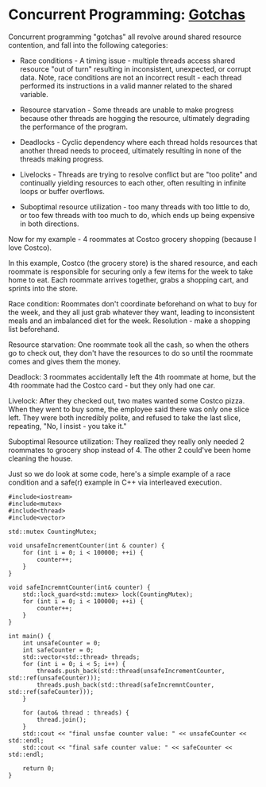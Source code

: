 # Concurrent Programming: [Gotchas](https://www.linkedin.com/in/dennis-kennetz/)

Concurrent programming "gotchas" all revolve around shared resource contention, and fall into the following categories:

- Race conditions - A timing issue - multiple threads access shared resource "out of turn" resulting in inconsistent, unexpected, or corrupt data. Note, race conditions are not an incorrect result - each thread performed its instructions in a valid manner related to the shared variable.

- Resource starvation - Some threads are unable to make progress because other threads are hogging the resource, ultimately degrading the performance of the program.

- Deadlocks - Cyclic dependency where each thread holds resources that another thread needs to proceed, ultimately resulting in none of the threads making progress.

- Livelocks - Threads are trying to resolve conflict but are "too polite" and continually yielding resources to each other, often resulting in infinite loops or buffer overflows.

- Suboptimal resource utilization - too many threads with too little to do, or too few threads with too much to do, which ends up being expensive in both directions.

Now for my example - 4 roommates at Costco grocery shopping (because I love Costco).

In this example, Costco (the grocery store) is the shared resource, and each roommate is responsible for securing only a few items for the week to take home to eat. Each roommate arrives together, grabs a shopping cart, and sprints into the store.

Race condition:
Roommates don't coordinate beforehand on what to buy for the week, and they all just grab whatever they want, leading to inconsistent meals and an imbalanced diet for the week. Resolution - make a shopping list beforehand.

Resource starvation:
One roommate took all the cash, so when the others go to check out, they don't have the resources to do so until the roommate comes and gives them the money.

Deadlock:
3 roommates accidentally left the 4th roommate at home, but the 4th roommate had the Costco card - but they only had one car.

Livelock:
After they checked out, two mates wanted some Costco pizza. When they went to buy some, the employee said there was only one slice left. They were both incredibly polite, and refused to take the last slice, repeating, "No, I insist - you take it."

Suboptimal Resource utilization:
They realized they really only needed 2 roommates to grocery shop instead of 4. The other 2 could've been home cleaning the house.

Just so we do look at some code, here's a simple example of a race condition and a safe(r) example in C++ via interleaved execution.

```
#include<iostream>
#include<mutex>
#include<thread>
#include<vector>

std::mutex CountingMutex;

void unsafeIncrementCounter(int & counter) {
	for (int i = 0; i < 100000; ++i) {
		counter++;
	}
}

void safeIncremntCounter(int& counter) {
	std::lock_guard<std::mutex> lock(CountingMutex);
	for (int i = 0; i < 100000; ++i) {
		counter++;
	}
}

int main() { 
	int unsafeCounter = 0;
	int safeCounter = 0;
	std::vector<std::thread> threads;
	for (int i = 0; i < 5; i++) {
		threads.push_back(std::thread(unsafeIncrementCounter, std::ref(unsafeCounter)));
		threads.push_back(std::thread(safeIncremntCounter, std::ref(safeCounter)));
	}

	for (auto& thread : threads) {
		thread.join();
	}
	std::cout << "final unsfae counter value: " << unsafeCounter << std::endl;
	std::cout << "final safe counter value: " << safeCounter << std::endl;
	
	return 0;
}
```
